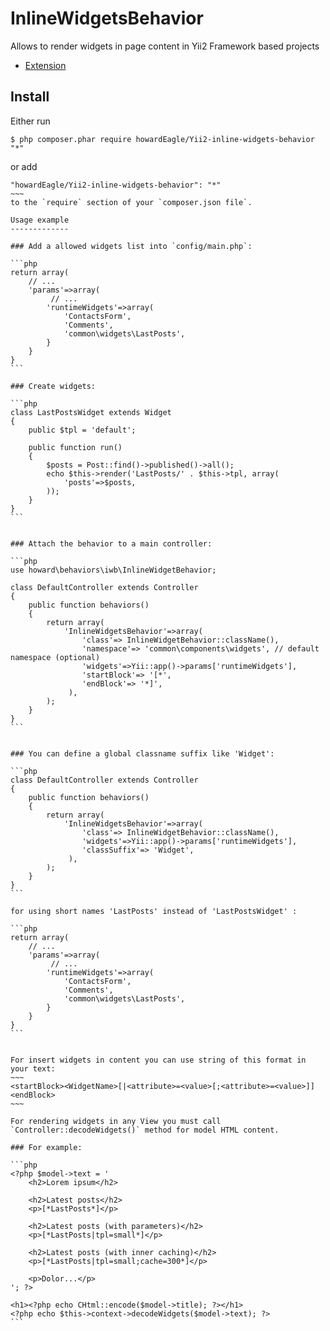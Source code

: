 InlineWidgetsBehavior
==========================
Allows to render widgets in page content in Yii2 Framework based projects

- [Extension](http://www.yiiframework.com/extension/inline-widget-behavior)

Install
------------

Either run
~~~
$ php composer.phar require howardEagle/Yii2-inline-widgets-behavior "*"
~~~
or add
~~~~
"howardEagle/Yii2-inline-widgets-behavior": "*"
~~~
to the `require` section of your `composer.json file`.

Usage example
-------------

### Add a allowed widgets list into `config/main.php`:

```php
return array(
    // ...
    'params'=>array(
         // ...
        'runtimeWidgets'=>array(
            'ContactsForm',
            'Comments',
            'common\widgets\LastPosts',
        }
    }
}
```

### Create widgets:

```php
class LastPostsWidget extends Widget
{
    public $tpl = 'default';

    public function run()
    {
        $posts = Post::find()->published()->all();
        echo $this->render('LastPosts/' . $this->tpl, array(
            'posts'=>$posts,
        ));
    }
}
```


### Attach the behavior to a main controller:

```php
use howard\behaviors\iwb\InlineWidgetBehavior;

class DefaultController extends Controller
{
    public function behaviors()
    {
        return array(
            'InlineWidgetsBehavior'=>array(
                'class'=> InlineWidgetBehavior::className(),
                'namespace'=> 'common\components\widgets', // default namespace (optional)               
                'widgets'=>Yii::app()->params['runtimeWidgets'],
                'startBlock'=> '[*',
                'endBlock'=> '*]',
             ),
        );
    }
}
```


### You can define a global classname suffix like 'Widget':

```php
class DefaultController extends Controller
{
    public function behaviors()
    {
        return array(
            'InlineWidgetsBehavior'=>array(
                'class'=> InlineWidgetBehavior::className(),
                'widgets'=>Yii::app()->params['runtimeWidgets'],
                'classSuffix'=> 'Widget',
             ),
        );
    }
}
```

for using short names 'LastPosts' instead of 'LastPostsWidget' :

```php
return array(
    // ...
    'params'=>array(
         // ...
        'runtimeWidgets'=>array(
            'ContactsForm',
            'Comments',
            'common\widgets\LastPosts',
        }
    }
}
```


For insert widgets in content you can use string of this format in your text:
~~~
<startBlock><WidgetName>[|<attribute>=<value>[;<attribute>=<value>]]<endBlock>
~~~

For rendering widgets in any View you must call `Controller::decodeWidgets()` method for model HTML content. 

### For example:

```php
<?php $model->text = '
    <h2>Lorem ipsum</h2>
 
    <h2>Latest posts</h2>
    <p>[*LastPosts*]</p>
 
    <h2>Latest posts (with parameters)</h2>
    <p>[*LastPosts|tpl=small*]</p>
 
    <h2>Latest posts (with inner caching)</h2>
    <p>[*LastPosts|tpl=small;cache=300*]</p>
 
    <p>Dolor...</p>
'; ?>
 
<h1><?php echo CHtml::encode($model->title); ?></h1>
<?php echo $this->context->decodeWidgets($model->text); ?>
```
